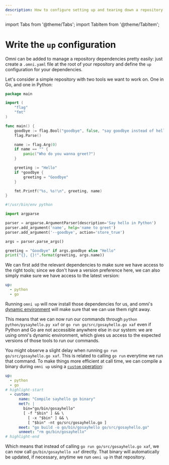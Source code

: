 ```yaml
---
description: How to configure setting up and tearing down a repository
---
```


import Tabs from '@theme/Tabs';
import TabItem from '@theme/TabItem';

# Write the `up` configuration

Omni can be added to manage a repository dependencies pretty easily: just create a `.omni.yaml` file at the root of your repository and define the `up` configuration for your dependencies.

Let's consider a simple repository with two tools we want to work on. One in Go, and one in Python:

<Tabs>
  <TabItem value="go" label="Go tool" default>

```go showLineNumbers title="/path/to/repo/go/src/gosayhello.go"
package main

import (
	"flag"
	"fmt"
)

func main() {
	goodbye := flag.Bool("goodbye", false, "say goodbye instead of hello")
	flag.Parse()

	name := flag.Arg(0)
	if name == "" {
		panic("Who do you wanna greet?")
	}

	greeting := "Hello"
	if *goodbye {
		greeting = "Goodbye"
	}

	fmt.Printf("%s, %s!\n", greeting, name)
}
```

  </TabItem>
  <TabItem value="python" label="Python tool">

```python showLineNumbers title="/path/to/repo/python/pysayhello.py"
#!/usr/bin/env python

import argparse

parser = argparse.ArgumentParser(description='Say hello in Python')
parser.add_argument('name', help='name to greet')
parser.add_argument('--goodbye', action='store_true')

args = parser.parse_args()

greeting = "Goodbye" if args.goodbye else "Hello"
print("{}, {}!".format(greeting, args.name))
```

  </TabItem>
</Tabs>

We can first add the relevant dependencies to make sure we have access to the right tools; since we don't have a version preference here, we can also simply make sure we have access to the latest version:

```yaml showLineNumbers title="/path/to/repo/.omni.yaml"
up:
  - python
  - go
```

Running `omni up` will now install those dependencies for us, and omni's [dynamic environment](/reference/dynamic-environment) will make sure that we can use them right away.

This means that we can now run our commands through `python python/pysayhello.py xaf` or `go run go/src/gosayhello.go xaf` even if Python and Go are not accessible anywhere else in our system: we are using omni's dynamic environment, which gives us access to the expected versions of those tools to run our commands.

You might observe a slight delay when running `go run go/src/gosayhello.go xaf`. This is related to calling `go run` everytime we run that command. To make things more efficient at call time, we can compile a binary during `omni up` using a [`custom` operation](/reference/configuration/parameters/up/custom):

```yaml showLineNumbers title="/path/to/repo/.omni.yaml"
up:
  - python
  - go
# highlight-start
  - custom:
      name: "Compile sayhello go binary"
      met?: |
        bin="go/bin/gosayhello"
        [ -f "$bin" ] && \
          [ -x "$bin" ] && \
          [ "$bin" -nt go/src/gosayhello.go ]
      meet: "go build -o go/bin/gosayhello go/src/gosayhello.go"
      unmeet: "rm go/bin/gosayhello"
# highlight-end
```

Which means that instead of calling `go run go/src/gosayhello.go xaf`, we can now call `go/bin/gosayhello xaf` directly. That binary will automatically be updated, if necessary, anytime we run `omni up` in that repository.
